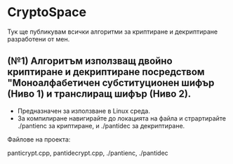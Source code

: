 # CryptoSpace
Тук ще публикувам всички алгоритми за криптиране и декриптиране разработени от мен.

(№1) Алгоритъм използващ двойно криптиране и декриптиране посредством "Моноалфабетичен субституционен шифър (Ниво 1) и транслиращ шифър (Ниво 2).
------------
- Предназначен за използване в Linux среда.
- За компилиране навигирайте до локацията на файла и страртирайте ./pantienc за криптиране, и ./pantidec за декриптиране.

Файлове на проекта:

panticrypt.cpp, pantidecrypt.cpp, ./pantienc, ./pantidec
